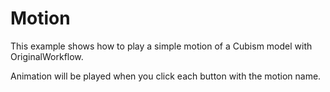 # Motion

This example shows how to play a simple motion of a Cubism model with OriginalWorkflow.

Animation will be played when you click each button with the motion name.